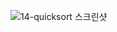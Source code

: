 ![14-quicksort 스크린샷](https://github.com/user-attachments/assets/4812dbe9-8a77-4341-9991-9ab33a887733)
